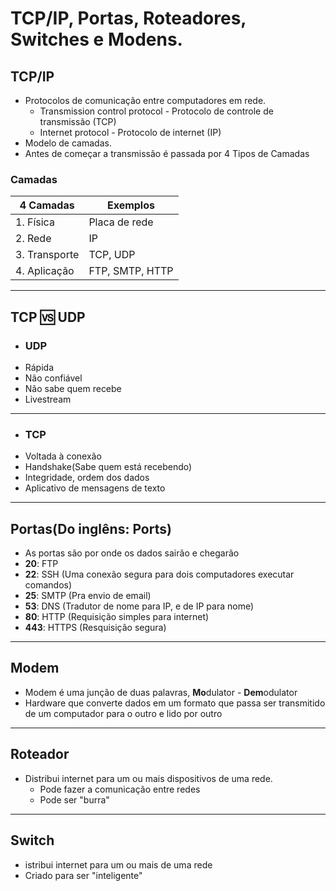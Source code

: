 # TCP/IP, Portas, Roteadores, Switches e Modens.

## TCP/IP
- Protocolos de comunicação entre computadores em rede.
     - Transmission control protocol - Protocolo de controle de transmissão (TCP)
     - Internet protocol - Protocolo de internet (IP)
 - Modelo de camadas.
 - Antes de começar a transmissão é passada por 4 Tipos de Camadas
 
### Camadas
 | 4 Camadas | Exemplos |
| ----------- | ----------- |
| 1. Física| Placa de rede |
| 2. Rede | IP |
| 3. Transporte| TCP, UDP |
| 4. Aplicação | FTP, SMTP, HTTP |

---------------------

## TCP 🆚 UDP
+ ### UDP
+ Rápida
+ Não confiável
+ Não sabe quem recebe
+ Livestream

-------------------
+ ### TCP
+ Voltada à conexão
+ Handshake(Sabe quem está recebendo)
+ Integridade, ordem dos dados
+ Aplicativo de mensagens de texto

--------------------------------------------
## Portas(Do inglêns: Ports)
+ As portas são por onde os dados sairão e chegarão
+ **20**: FTP
+ **22**: SSH (Uma conexão segura para dois computadores executar comandos)
+ **25**: SMTP (Pra envio de email)
+ **53**: DNS (Tradutor de nome para IP, e de IP para nome)
+ **80**: HTTP (Requisição simples para internet)
+ **443**: HTTPS (Resquisição segura)

--------
## Modem
+ Modem é uma junção de duas palavras, ****Mo****dulator - ****Dem****odulator
+ Hardware que converte dados em um formato que passa ser transmitido de um computador para o outro e lido por outro

---------------------
## Roteador
+ Distribui internet para um ou mais dispositivos de uma rede.
    + Pode fazer a comunicação entre redes
    + Pode ser "burra"

---------------------------
## Switch
+ istribui internet para um ou mais de uma rede
+ Criado para ser "inteligente"
   

